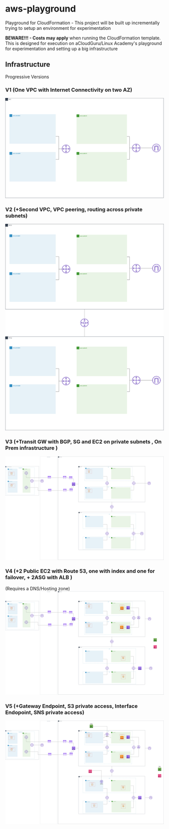 # aws-playground
Playground for CloudFormation - This project will be built up incrementally trying to setup an environment for experimentation

**BEWARE!!! - Costs may apply** when running the CloudFormation template. This is designed for execution on aCloudGuru/Linux Academy's playground for experimentation and setting up a big infrastructure

## Infrastructure
Progressive Versions

### V1 (One VPC with Internet Connectivity on two AZ) 
![alt text](00_Infrastructure/aws-playground-infrastructure.jpg "Infra")

### V2 (+Second VPC, VPC peering, routing across private subnets) 
![alt text](00_Infrastructure/aws-playground-infrastructure_v2.jpg "Infra")

### V3 (+Transit GW with BGP, SG and EC2 on private subnets , On Prem infrastructure )
![alt text](00_Infrastructure/aws-playground-infrastructure_v3.jpg "Infra")

### V4 (+2 Public EC2 with Route 53, one with index and one for failover, + 2ASG with ALB )
(Requires a DNS/Hosting zone)
![alt text](00_Infrastructure/aws-playground-infrastructure_v4.jpg "Infra")

### V5 (+Gateway Endpoint, S3 private access, Interface Endopoint, SNS private access)
![alt text](00_Infrastructure/aws-playground-infrastructure_v5.jpg "Infra")


